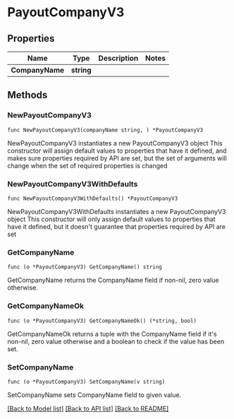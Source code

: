 # PayoutCompanyV3

## Properties

Name | Type | Description | Notes
------------ | ------------- | ------------- | -------------
**CompanyName** | **string** |  | 

## Methods

### NewPayoutCompanyV3

`func NewPayoutCompanyV3(companyName string, ) *PayoutCompanyV3`

NewPayoutCompanyV3 instantiates a new PayoutCompanyV3 object
This constructor will assign default values to properties that have it defined,
and makes sure properties required by API are set, but the set of arguments
will change when the set of required properties is changed

### NewPayoutCompanyV3WithDefaults

`func NewPayoutCompanyV3WithDefaults() *PayoutCompanyV3`

NewPayoutCompanyV3WithDefaults instantiates a new PayoutCompanyV3 object
This constructor will only assign default values to properties that have it defined,
but it doesn't guarantee that properties required by API are set

### GetCompanyName

`func (o *PayoutCompanyV3) GetCompanyName() string`

GetCompanyName returns the CompanyName field if non-nil, zero value otherwise.

### GetCompanyNameOk

`func (o *PayoutCompanyV3) GetCompanyNameOk() (*string, bool)`

GetCompanyNameOk returns a tuple with the CompanyName field if it's non-nil, zero value otherwise
and a boolean to check if the value has been set.

### SetCompanyName

`func (o *PayoutCompanyV3) SetCompanyName(v string)`

SetCompanyName sets CompanyName field to given value.



[[Back to Model list]](../README.md#documentation-for-models) [[Back to API list]](../README.md#documentation-for-api-endpoints) [[Back to README]](../README.md)


